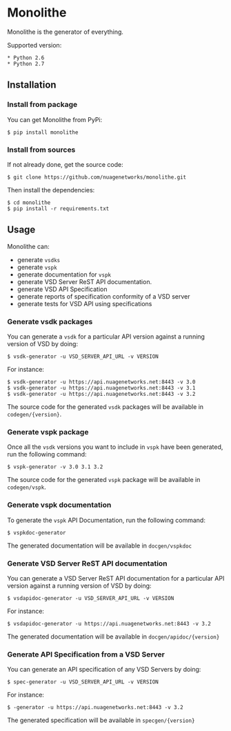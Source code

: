 # Monolithe

Monolithe is the generator of everything.

Supported version:

    * Python 2.6
    * Python 2.7



## Installation

### Install  from package

You can get Monolithe from PyPi:

    $ pip install monolithe


### Install  from sources

If not already done, get the source code:

    $ git clone https://github.com/nuagenetworks/monolithe.git

Then install the dependencies:

    $ cd monolithe
    $ pip install -r requirements.txt



## Usage

Monolithe can:

- generate `vsdks`
- generate `vspk`
- generate documentation for `vspk`
- generate VSD Server ReST API documentation.
- generate VSD API Specification
- generate reports of specification conformity of a VSD server
- generate tests for VSD API using specifications


### Generate vsdk packages

You can generate a `vsdk` for a particular API version against a running version of VSD by doing:

    $ vsdk-generator -u VSD_SERVER_API_URL -v VERSION

For instance:

    $ vsdk-generator -u https://api.nuagenetworks.net:8443 -v 3.0
    $ vsdk-generator -u https://api.nuagenetworks.net:8443 -v 3.1
    $ vsdk-generator -u https://api.nuagenetworks.net:8443 -v 3.2

The source code for the generated `vsdk` packages will be available in `codegen/{version}`.


### Generate vspk package

Once all the `vsdk` versions you want to include in `vspk` have been generated, run the following command:

    $ vspk-generator -v 3.0 3.1 3.2

The source code for the generated `vspk` package will be available in `codegen/vspk`.


### Generate vspk documentation

To generate the `vspk` API Documentation, run the following command:

    $ vspkdoc-generator

The generated documentation will be available in `docgen/vspkdoc`


### Generate VSD Server ReST API documentation

You can generate a  VSD Server ReST API documentation for a particular API version against a running version of VSD by doing:

    $ vsdapidoc-generator -u VSD_SERVER_API_URL -v VERSION

For instance:

    $ vsdapidoc-generator -u https://api.nuagenetworks.net:8443 -v 3.2

The generated documentation will be available in `docgen/apidoc/{version}`


### Generate API Specification from a VSD Server

You can generate an API specification of any VSD Servers by doing:

    $ spec-generator -u VSD_SERVER_API_URL -v VERSION

For instance:

    $ -generator -u https://api.nuagenetworks.net:8443 -v 3.2

The generated specification will be available in `specgen/{version}`